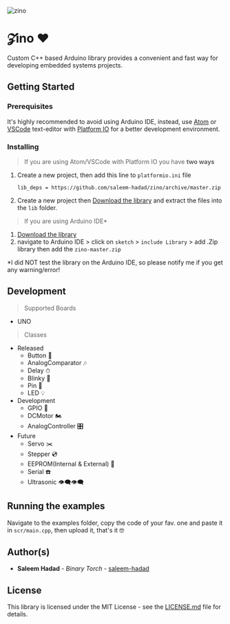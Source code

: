 ![zino](https://raw.githubusercontent.com/saleem-hadad/zino/master/zino.jpg)

# 𝓩ino ♥️

Custom C++ based Arduino library provides a convenient and fast way for developing embedded systems projects.

## Getting Started

### Prerequisites

It's highly recommended to avoid using Arduino IDE, instead, use [Atom](https://atom.io/) or [VSCode](https://atom.io/) text-editor with [Platform IO](http://platformio.org/platformio-ide) for a better development environment.

### Installing

> If you are using Atom/VSCode with Platform IO you have **two ways**

1. Create a new project, then add this line to ```platformio.ini``` file

	```
	lib_deps = https://github.com/saleem-hadad/zino/archive/master.zip
	```

2. Create a new project then [Download the library](https://github.com/saleem-hadad/zino/archive/master.zip) and extract the files into the ```lib``` folder.

> If you are using Arduino IDE*

1. [Download the library](https://github.com/saleem-hadad/zino/archive/master.zip)
2. navigate to Arduino IDE > click on ```sketch``` > ```include Library``` > add .Zip library then add the ```zino-master.zip```

*I did NOT test the library on the Arduino IDE, so please notify me if you get any warning/error!


## Development

> Supported Boards

+ UNO

> Classes

- Released
  + Button 🔲
  + AnalogComparator 🎶
  + Delay ⏱
  + Blinky 🔮
  + Pin 📍
  + LED 💡
- Development
  + GPIO 🎹
  + DCMotor 🏍
  + AnalogController 🎛
- Future
  + Servo ✂️
  + Stepper 💿
  + EEPROM(Internal & External) 💾
  + Serial ☎️
  + Ultrasonic 👁‍🗨👁‍🗨


## Running the examples

Navigate to the examples folder, copy the code of your fav. one and paste it in ```scr/main.cpp```, then upload it, that's it 🤓

## Author(s)

* **Saleem Hadad** - *Binary Torch* - [saleem-hadad](https://github.com/saleem-hadad)

## License

This library is licensed under the MIT License - see the [LICENSE.md](LICENSE.md) file for details.
